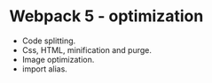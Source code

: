 # Webpack 5 - optimization
+ Code splitting.
+ Css, HTML, minification and purge.
+ Image optimization.
+ import alias.
